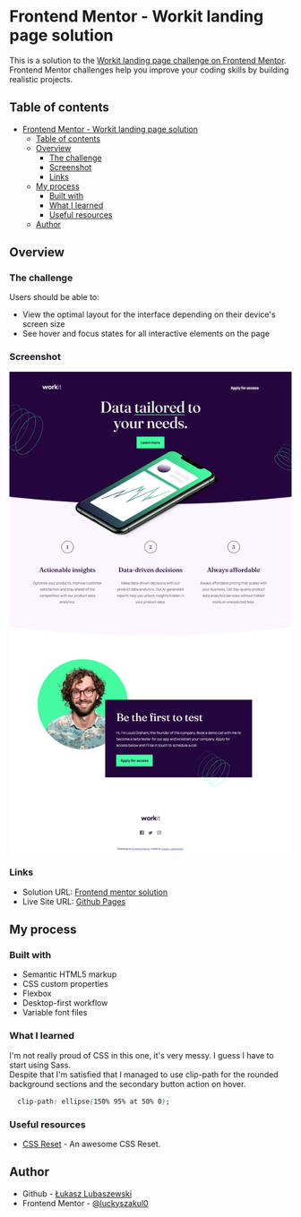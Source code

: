 # Frontend Mentor - Workit landing page solution

This is a solution to the [Workit landing page challenge on Frontend Mentor](https://www.frontendmentor.io/challenges/workit-landing-page-2fYnyle5lu). Frontend Mentor challenges help you improve your coding skills by building realistic projects. 

## Table of contents

- [Frontend Mentor - Workit landing page solution](#frontend-mentor---workit-landing-page-solution)
  - [Table of contents](#table-of-contents)
  - [Overview](#overview)
    - [The challenge](#the-challenge)
    - [Screenshot](#screenshot)
    - [Links](#links)
  - [My process](#my-process)
    - [Built with](#built-with)
    - [What I learned](#what-i-learned)
    - [Useful resources](#useful-resources)
  - [Author](#author)

## Overview

### The challenge

Users should be able to:

- View the optimal layout for the interface depending on their device's screen size
- See hover and focus states for all interactive elements on the page

### Screenshot

![](./screenshot.png)

### Links

- Solution URL: [Frontend mentor solution](https://www.frontendmentor.io/solutions/desktopfirst-landing-page-with-many-absolute-positioned-elements-3_oHqu4i4U)
- Live Site URL: [Github Pages](https://luckyszakul0.github.io/FM-workit-landing-page/)

## My process

### Built with

- Semantic HTML5 markup
- CSS custom properties
- Flexbox
- Desktop-first workflow
- Variable font files

### What I learned

I'm not really proud of CSS in this one, it's very messy. I guess I have to start using Sass.  
Despite that I'm satisfied that I managed to use clip-path for the rounded background sections and the secondary button action on hover.

```css
  clip-path: ellipse(150% 95% at 50% 0);
```

### Useful resources

- [CSS Reset](https://www.joshwcomeau.com/css/custom-css-reset/) - An awesome CSS Reset.

## Author

- Github - [Łukasz Lubaszewski](https://github.com/luckyszakul0)
- Frontend Mentor - [@luckyszakul0](https://www.frontendmentor.io/profile/luckyszakul0)